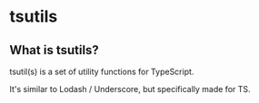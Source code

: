 # tsutils
 
## What is tsutils?

tsutil(s) is a set of utility functions for TypeScript.

It's similar to Lodash / Underscore, but specifically made for TS.